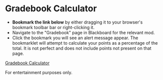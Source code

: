 # Gradebook Calculator

* **Bookmark the link below** by either dragging it to your browser's bookmark toolbar bar or right-clicking it.
* Navigate to the "Gradebook" page in Blackboard for the relevant mod.  
* Click the bookmark you will see an alert message appear. The bookmarklet will attempt to calculate your points as a percentage of the total.  It is not perfect and does not include points not present on that page.  

<a href="javascript:(()=>{function a(t){let e=/\d*\.?\d+/.exec(t);return e&&e.length?Number.parseFloat(e[0]):null}function u(t){let e=t.split('/').map(n=>n.trim());return e.length!==2?null:e.map(a)}function s(t){let e=t.map(u).filter(r=>r!==null&&r.length==2).reduce((r,l)=>{let o=l[0],i=l[1];return typeof o!='number'||typeof i!='number'||(r.scored+=o,r.total+=i),r},{scored:0,total:0}),n=(e.scored/e.total*100).toFixed(2);return`Points so far: ${e.scored.toFixed(2)} / ${e.total.toFixed(2)} (${n} %) This does not include ungraded assignments.`}var p=s([...document.querySelectorAll('.grade-input-display')].map(t=>t.innerText));alert(p);})(); ">Gradebook Calculator</a>

For entertainment purposes only.